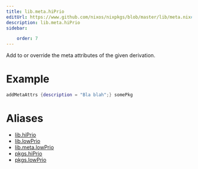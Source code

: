 ```yaml
---
title: lib.meta.hiPrio
editUrl: https://www.github.com/nixos/nixpkgs/blob/master/lib/meta.nix#L21C28
description: lib.meta.hiPrio
sidebar:

    order: 7
---
```


Add to or override the meta attributes of the given
derivation.

# Example

```nix
addMetaAttrs {description = "Bla blah";} somePkg
```


# Aliases

- [lib.hiPrio](/nix-doc-comments/reference/lib/lib-hiPrio)
- [lib.lowPrio](/nix-doc-comments/reference/lib/lib-lowPrio)
- [lib.meta.lowPrio](/nix-doc-comments/reference/lib/meta/lib-meta-lowPrio)
- [pkgs.hiPrio](/nix-doc-comments/reference/pkgs/pkgs-hiPrio)
- [pkgs.lowPrio](/nix-doc-comments/reference/pkgs/pkgs-lowPrio)


